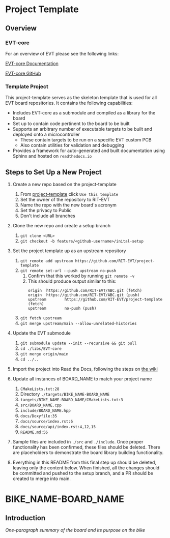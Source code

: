 # Project Template

## Overview

### EVT-core
For an overview of EVT please see the following links:

[EVT-core Documentation](https://evt-core.readthedocs.io/)

[EVT-core GitHub](https://github.com/RIT-EVT/EVT-core/)

### Template Project

This project-template serves as the skeleton template that is used for
all EVT board repositories.  It contains the following capabilities:

- Includes EVT-core as a submodule and compiled as a library for the board
- Set up to contain code pertinent to the board to be built
- Supports an arbitrary number of executable targets to be built and deployed onto a microcontroller
  - These contain targets to be run on a specific EVT custom PCB
  - Also contain utilities for validation and debugging
- Provides a framework for auto-generated and built documentation using Sphinx and hosted on 
`readthedocs.io`

## Steps to Set Up a New Project

1) Create a new repo based on the project-template
   1) From [project-template](https://github.com/RIT-EVT/project-template) click `Use this template`
   2) Set the owner of the repository to RIT-EVT
   3) Name the repo with the new board's acronym
   4) Set the privacy to Public
   5) Don't include all branches
2) Clone the new repo and create a setup branch
   1) `git clone <URL>`
   2) `git checkout -b feature/<github-username>/inital-setup`
3) Set the project template up as an upstream repository
   1) `git remote add upstream https://github.com/RIT-EVT/project-template`
   2) `git remote set-url --push upstream no-push`
      1) Confirm that this worked by running `git remote -v`
      2) This should produce output similar to this:
            ```
            origin  https://github.com/RIT-EVT/ABC.git (fetch)
            origin  https://github.com/RIT-EVT/ABC.git (push)
            upstream        https://github.com/RIT-EVT/project-template (fetch)
            upstream        no-push (push)
            ```
   3) `git fetch upstream`
   4) `git merge upstream/main --allow-unrelated-histories`

4) Update the EVT submodule
   1) `git submodule update --init --recursive && git pull`
   2) `cd ./libs/EVT-core`
   3) `git merge origin/main`
   4) `cd ../..`
5) Import the project into Read the Docs, following the steps on 
[the wiki](https://wiki.rit.edu/display/EVT/Documentation+and+Organization+Standards)
6) Update all instances of BOARD_NAME to match your project name
   1) `CMakeLists.txt:28`
   2) Directory `./targets/BIKE_NAME-BOARD_NAME`
   3) `targets/BIKE_NAME-BOARD_NAME/CMakeLists.txt:3`
   4) `src/BOARD_NAME.cpp`
   5) `include/BOARD_NAME.hpp`
   6) `docs/Doxyfile:35`
   7) `docs/source/index.rst:6`
   8) `docs/source/api/index.rst:4,12,15`
   9) `README.md:56`
7) Sample files are included in `./src` and `./include`. Once proper functionality has been 
confirmed, these files should be deleted.  There are placeholders to demonstrate the board library 
building functionality.
8) Everything in this README from this final step up should be deleted, leaving only the content 
below. When finished, all the changes should be committed and pushed to the setup branch, and a PR
should be created to merge into main.

# BIKE_NAME-BOARD_NAME

## Introduction

*One-paragraph summary of the board and its purpose on the bike*